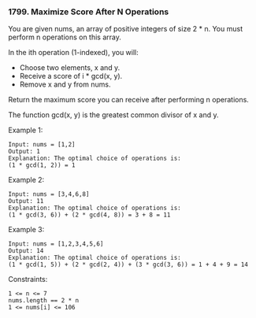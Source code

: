 ### 1799. Maximize Score After N Operations

You are given nums, an array of positive integers of size 2 * n. You must perform n operations on this array.

In the ith operation (1-indexed), you will:

*    Choose two elements, x and y.
*    Receive a score of i * gcd(x, y).
*    Remove x and y from nums.

Return the maximum score you can receive after performing n operations.

The function gcd(x, y) is the greatest common divisor of x and y.



Example 1:

    Input: nums = [1,2]
    Output: 1
    Explanation: The optimal choice of operations is:
    (1 * gcd(1, 2)) = 1

Example 2:

    Input: nums = [3,4,6,8]
    Output: 11
    Explanation: The optimal choice of operations is:
    (1 * gcd(3, 6)) + (2 * gcd(4, 8)) = 3 + 8 = 11

Example 3:

    Input: nums = [1,2,3,4,5,6]
    Output: 14
    Explanation: The optimal choice of operations is:
    (1 * gcd(1, 5)) + (2 * gcd(2, 4)) + (3 * gcd(3, 6)) = 1 + 4 + 9 = 14



Constraints:

    1 <= n <= 7
    nums.length == 2 * n
    1 <= nums[i] <= 106
